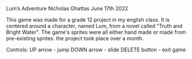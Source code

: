 Lum’s Adventure
Nicholas Ghattas
June 17th 2022

This game was made for a grade 12 project in my english class. It is centered around a character, named Lum, from a novel called "Truth and Bright Water".
The game's sprites were all either hand made or made from pre-existing sprites. the project took place over a month.

Controls:
UP arrow - jump
DOWN arrow -  slide
DELETE button - exit game
